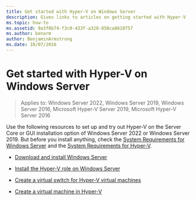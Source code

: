 ```yaml
---
title: Get started with Hyper-V on Windows Server
description: Gives links to articles on getting started with Hyper-V
ms.topic: how-to
ms.assetid: 9a3f8b74-f3c0-433f-a320-850ca8610757
ms.author: benarm
author: BenjaminArmstrong
ms.date: 10/07/2016
---
```

# Get started with Hyper-V on Windows Server

>Applies to: Windows Server 2022, Windows Server 2019, Windows Server 2016, Microsoft Hyper-V Server 2019, Microsoft Hyper-V Server 2016

Use the following resources to set up and try out Hyper-V on the Server Core or GUI installation option of Windows Server 2022 or Windows Server 2019. But before you install anything, check the [System Requirements for Windows Server](../../../get-started/hardware-requirements.md) and the [System Requirements for Hyper-V](../System-requirements-for-Hyper-V-on-Windows.md).

- [Download and install Windows Server](https://www.microsoft.com/evalcenter/evaluate-windows-server-2019)

- [Install the Hyper-V role on Windows Server](Install-the-Hyper-V-role-on-Windows-Server.md)
- [Create a virtual switch for Hyper-V virtual machines](Create-a-virtual-switch-for-Hyper-V-virtual-machines.md)
- [Create a virtual machine in Hyper-V](Create-a-virtual-machine-in-Hyper-V.md)

